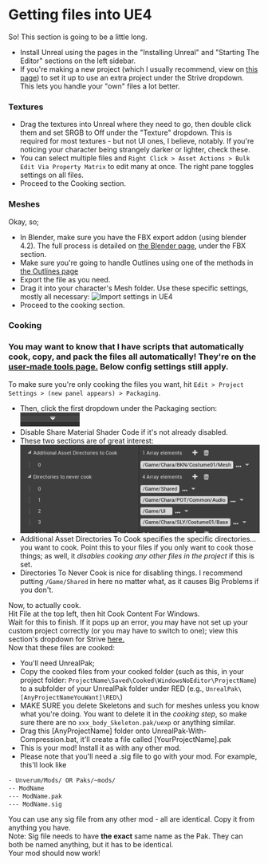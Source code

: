 # Getting files into UE4


So! This section is going to be a little long.

- Install Unreal using the pages in the "Installing Unreal" and "Starting The Editor" sections on the left sidebar.
- If you're making a new project (which I usually recommend, view on [this page](./custom-project.md)) to set it up to use an extra project under the Strive dropdown. This lets you handle your "own" files a lot better.


### Textures   

- Drag the textures into Unreal where they need to go, then double click them and set SRGB to Off under the "Texture" dropdown. This is required for most textures - but not UI ones, I believe, notably. If you're noticing your character being strangely darker or lighter, check these.
- You can select multiple files and `Right Click > Asset Actions > Bulk Edit Via Property Matrix` to edit many at once. The right pane toggles settings on all files.
-  Proceed to the Cooking section.

### Meshes
Okay, so;  

- In Blender, make sure you have the FBX export addon (using blender 4.2). The full process is detailed on [the Blender page](../tools/blender.md), under the FBX section.
- Make sure you're going to handle Outlines using one of the methods in [the Outlines page](../modding-mesh/mesh-outlines.md)
- Export the file as you need.
- Drag it into your character's Mesh folder. Use these specific settings, mostly all necessary:
![Import settings in UE4](../modding-mesh/images/unrealimportsettings.jpg)
- Proceed to the cooking section.

### Cooking

### You may want to know that I have scripts that automatically cook, copy, and pack the files all automatically! They're on the [user-made tools page.](../userfiles/main.md) Below config settings still apply.

To make sure you're only cooking the files you want, hit `Edit > Project Settings > (new panel appears) > Packaging`.

  - Then, click the first dropdown under the Packaging section: ![packaging dropdown arrow](image.png)
  - Disable Share Material Shader Code if it's not already disabled.
  - These two sections are of great interest:  
   ![cooking sections](image-1.png)
  - Additional Asset Directories To Cook specifies the specific directories... you want to cook. Point this to your files if you only want to cook those things; as well, it *disables cooking any other files in the project* if this is set.
  - Directories To Never Cook is nice for disabling things. I recommend putting `/Game/Shared` in here no matter what, as it causes Big Problems if you don't.
  
Now, to actually cook.  
Hit File at the top left, then hit Cook Content For Windows.  
Wait for this to finish. If it pops up an error, you may have not set up your custom project correctly (or you may have to switch to one); view this section's dropdown for Strive [here.](custom-project.md)  
Now that these files are cooked:

  - You'll need UnrealPak;
  - Copy the cooked files from your cooked folder (such as this, in your project folder: `ProjectName\Saved\Cooked\WindowsNoEditor\ProjectName`) to a subfolder of your UnrealPak folder under RED (e.g., `UnrealPak\[AnyProjectNameYouWant]\RED\`)
  - MAKE SURE you delete Skeletons and such for meshes unless you know what you're doing. You want to delete it in the *cooking step*, so make sure there are no `xxx_body_Skeleton.pak/uexp` or anything similar.
  - Drag this [AnyProjectName] folder onto UnrealPak-With-Compression.bat, it'll create a file called [YourProjectName].pak
  - This is your mod! Install it as with any other mod. 
  - Please note that you'll need a .sig file to go with your mod. For example, this'll look like
```
- Unverum/Mods/ OR Paks/~mods/
-- ModName
--- ModName.pak
--- ModName.sig
```
You can use any sig file from any other mod - all are identical. Copy it from anything you have.  
Note: Sig file needs to have **the exact** same name as the Pak. They can both be named anything, but it has to be identical.  
Your mod should now work! 